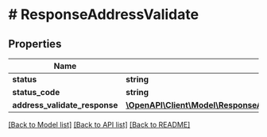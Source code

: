 # # ResponseAddressValidate

## Properties

Name | Type | Description | Notes
------------ | ------------- | ------------- | -------------
**status** | **string** |  | [optional]
**status_code** | **string** |  | [optional]
**address_validate_response** | [**\OpenAPI\Client\Model\ResponseAddressValidateAddressValidateResponse**](ResponseAddressValidateAddressValidateResponse.md) |  | [optional]

[[Back to Model list]](../../README.md#models) [[Back to API list]](../../README.md#endpoints) [[Back to README]](../../README.md)
